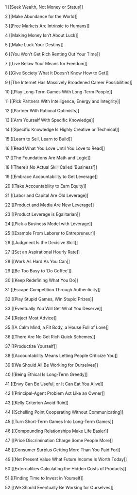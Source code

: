   

1 [[Seek Wealth, Not Money or Status]]

2 [[Make Abundance for the World]]

3 [[Free Markets Are Intrinsic to Humans]]

4 [[Making Money Isn’t About Luck]]

5 [[Make Luck Your Destiny]]

6 [[You Won’t Get Rich Renting Out Your Time]]

7 [[Live Below Your Means for Freedom]]

8 [[Give Society What It Doesn’t Know How to Get]]

9 [[The Internet Has Massively Broadened Career Possibilities]]

10 [[Play Long-Term Games With Long-Term People]]

11 [[Pick Partners With Intelligence, Energy and Integrity]]

12 [[Partner With Rational Optimists]]

13 [[Arm Yourself With Specific Knowledge]]

14 [[Specific Knowledge Is Highly Creative or Technical]]

15 [[Learn to Sell, Learn to Build]]

16 [[Read What You Love Until You Love to Read]]

17 [[The Foundations Are Math and Logic]]

18 [[There’s No Actual Skill Called ‘Business’]]

19 [[Embrace Accountability to Get Leverage]]

20 [[Take Accountability to Earn Equity]]

21 [[Labor and Capital Are Old Leverage]]

22 [[Product and Media Are New Leverage]]

23 [[Product Leverage is Egalitarian]]

24 [[Pick a Business Model with Leverage]]

25 [[Example From Laborer to Entrepreneur]]

26 [[Judgment Is the Decisive Skill]]

27 [[Set an Aspirational Hourly Rate]]

28 [[Work As Hard As You Can]]

29 [[Be Too Busy to ‘Do Coffee’]]

30 [[Keep Redefining What You Do]]

31 [[Escape Competition Through Authenticity]]

32 [[Play Stupid Games, Win Stupid Prizes]]

33 [[Eventually You Will Get What You Deserve]]

34 [[Reject Most Advice]]

35 [[A Calm Mind, a Fit Body, a House Full of Love]]

36 [[There Are No Get Rich Quick Schemes]]

37 [[Productize Yourself]]

38 [[Accountability Means Letting People Criticize You]]

39 [[We Should All Be Working for Ourselves]]

40 [[Being Ethical Is Long-Term Greedy]]

41 [[Envy Can Be Useful, or It Can Eat You Alive]]

42 [[Principal-Agent Problem Act Like an Owner]]

43 [[Kelly Criterion Avoid Ruin]]

44 [[Schelling Point Cooperating Without Communicating]]

45 [[Turn Short-Term Games Into Long-Term Games]]

46 [[Compounding Relationships Make Life Easier]]

47 [[Price Discrimination Charge Some People More]]

48 [[Consumer Surplus Getting More Than You Paid For]]

49 [[Net Present Value What Future Income Is Worth Today]]

50 [[Externalities Calculating the Hidden Costs of Products]]

51 [[Finding Time to Invest in Yourself]]

52 [[We Should Eventually Be Working for Ourselves]]